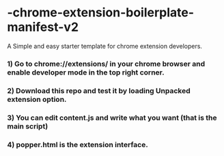 # -chrome-extension-boilerplate-manifest-v2
A Simple and easy starter template for chrome extension developers.
 ### 1) Go to chrome://extensions/ in your chrome browser and enable developer mode in the top right corner.
 ### 2) Download this repo and test it by loading Unpacked extension option.
 ### 3) You can edit content.js and write what you want (that is the main script)
 ### 4) popper.html is the extension interface.
